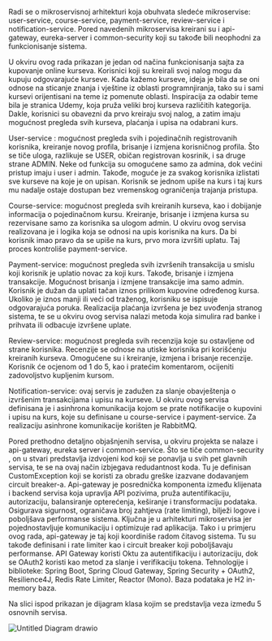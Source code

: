 
Radi se o mikroservisnoj arhitekturi koja obuhvata sledeće mikroservise: user-service, course-service, payment-service, review-service i notification-service. Pored navedenih mikroservisa kreirani su i api-gateway, eureka-server i common-security koji su takođe bili neophodni za funkcionisanje sistema. 

U okviru ovog rada prikazan je jedan od načina funkcionisanja sajta za kupovanje online kurseva. Korisnici koji su kreirali svoj nalog mogu da kupuju odgovarajuće kurseve. Kada kažemo kurseve, ideja je bila da se oni odnose na sticanje znanja i vještine iz oblasti programnjiranja, tako su i sami kursevi orijentisani na teme iz pomenute oblasti. Inspiracija za odabir teme bila je stranica Udemy, koja pruža veliki broj kurseva različitih kategorija. Dakle, korisnici su obavezni da prvo kreiraju svoj nalog, a zatim imaju mogućnost pregleda svih kurseva, plaćanja i upisa na odabrani kurs. 

User-service : mogućnost pregleda svih i pojedinačnih registrovanih korisnika, kreiranje novog profila, brisanje i izmjena korisničnog profila. Što se tiče uloga, razlikuje se USER, običan registrovan kosrinik, i sa druge strane ADMIN. Neke od funkcija su omogućene samo za admina, dok većini pristup imaju i user i admin. Takođe, moguće je za svakog korisnika izlistati sve kurseve na koje je on upisan. Korisnik se jednom upiše na kurs i taj kurs mu nadalje ostaje dostupan bez vremenskog ograničenja trajanja pristupa. 

Course-service: mogućnost pregleda svih kreiranih kurseva, kao i dobijanje informacija o pojedinačnom kursu. Kreiranje, brisanje i izmjena kursa su rezervisane samo za korisnika sa ulogom admin. U okviru ovog servisa realizovana je i logika koja se odnosi na upis korisnika na kurs. Da bi korisnik imao pravo da se upiše na kurs, prvo mora izvršiti uplatu. Taj proces kontroliše payment-service.

Payment-service: mogućnost pregleda svih izvršenih transakcija u smislu koji korisnik je uplatio novac za koji kurs. Takođe, brisanje i izmjena transakcije. Mogućnost brisanja i izmjene transakcije ima samo admin. Korisnik je dužan da uplati tačan iznos prilikom kupovine određenog kursa. Ukoliko je iznos manji ili veći od traženog, korisniku se ispisuje odgovarajuća poruka. Realizacija plaćanja izvršena je bez uvođenja stranog sistema, te se u okviru ovog servisa nalazi metoda koja simulira rad banke i prihvata ili odbacuje izvršene uplate.

Review-service: mogućnost pregleda svih recenzija koje su ostavljene od strane korisnika. Recenzije se odnose na utiske korisnika pri korišćenju kreiranih kurseva. Omogućene su i kreiranje, izmjena i brisanje recenzije. Korisnik će ocjenom od 1 do 5, kao i pratećim komentarom, ocijeniti zadovoljstvo kupljenim kursom.

Notification-service: ovaj servis je zadužen za slanje obavještenja o izvršenim transakcijama i upisu na kurseve. U okviru ovog servisa definisana je i asinhrona komunikacija kojom se prate notifikacije o kupovini i upisu na kurs, koje su definisane u course-service i payment-service. Za realizaciju asinhrone komunikacije korišten je RabbitMQ.

Pored prethodno detaljno objašnjenih servisa, u okviru projekta se nalaze i api-gateway, eureka server i common-service. Što se tiče common-security , on u stvari predstavlja izdvojeni kod koji se ponavlja u svih pet glavnih servisa, te se na ovaj način izbjegava redudantnost koda. Tu je definisan CustomException koji se koristi za obradu greške izazvane dodavanjem circuit breaker-a. 
Api-gateway je posrednička komponenta između klijenata i backend servisa koja upravlja API pozivima, pruža autentifikaciju, autorizaciju, balansiranje opterećenja, keširanje i transformaciju podataka. Osigurava sigurnost, ograničava broj zahtjeva (rate limiting), bilježi logove i poboljšava performanse sistema. Ključna je u arhitekturi mikroservisa jer pojednostavljuje komunikaciju i optimizuje rad aplikacija. Tako i u primjeru ovog rada, api-gateway je taj koji koordiniše radom čitavog sistema. Tu su takođe definisani i rate limiter kao i circuit breaker koji poboljšavaju performanse. 
API Gateway koristi Oktu za autentifikaciju i autorizaciju, dok se OAuth2 koristi kao metod za slanje i verifikaciju tokena.
Tehnologije i biblioteke: Spring Boot, Spring Cloud Gateway, Spring Security + OAuth2, Resilience4J, Redis Rate Limiter, Reactor (Mono). Baza podataka je H2 in-memory baza. 

Na slici ispod prikazan je dijagram klasa kojim se predstavlja veza između 5 osnovnih servisa.

![Untitled Diagram drawio](https://github.com/user-attachments/assets/59d76bd2-af90-4f40-84d8-cf4763798cff)
